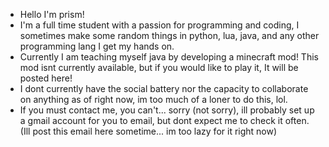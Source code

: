 - Hello I'm prism!
- I'm a full time student with a passion for programming and coding, I sometimes make some random things in python, lua, java, and any other programming lang I get my hands on.
- Currently I am teaching myself java by developing a minecraft mod! This mod isnt currently available, but if you would like to play it, It will be posted here!
- I dont currently have the social battery nor the capacity to collaborate on anything as of right now, im too much of a loner to do this, lol.
- If you must contact me, you can't... sorry (not sorry), ill probably set up a gmail account for you to email, but dont expect me to check it often. (Ill post this email here sometime... im too lazy for it right now)


<!---
Prism182/Prism182 is a ✨ special ✨ repository because its `README.md` (this file) appears on your GitHub profile.
You can click the Preview link to take a look at your changes.
--->
